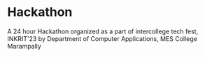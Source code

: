 # Hackathon
A 24 hour Hackathon organized as a part of intercollege tech fest, INKRIT'23 by Department of Computer Applications, MES College Marampally
